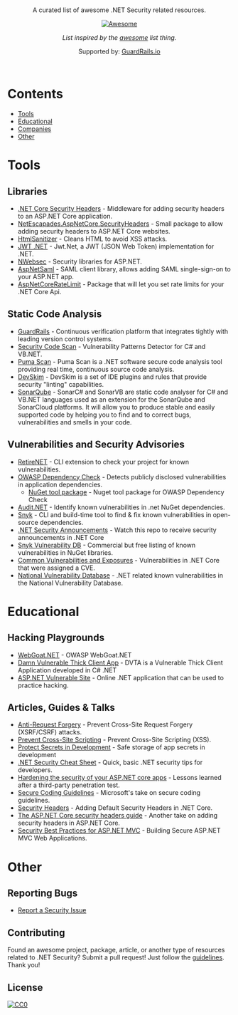 <br/>
<div align="center">

A curated list of awesome .NET Security related resources.

[![Awesome](https://awesome.re/badge.svg)](https://awesome.re)

_List inspired by the [awesome](https://github.com/sindresorhus/awesome) list thing._

Supported by: [GuardRails.io](https://www.guardrails.io)

</div>
<br/>

# Contents
- [Tools](#tools)
- [Educational](#educational)
- [Companies](#companies)
- [Other](#other)

# Tools

## Libraries

- [.NET Core Security Headers](https://github.com/juunas11/aspnetcore-security-headers) - Middleware for adding security headers to an ASP.NET Core application.
- [NetEscapades.AspNetCore.SecurityHeaders](https://github.com/andrewlock/NetEscapades.AspNetCore.SecurityHeaders) - Small package to allow adding security headers to ASP.NET Core websites.
- [HtmlSanitizer](https://github.com/mganss/HtmlSanitizer) - Cleans HTML to avoid XSS attacks.
- [JWT .NET](https://github.com/jwt-dotnet/jwt) - Jwt.Net, a JWT (JSON Web Token) implementation for .NET.
- [NWebsec](https://github.com/NWebsec/NWebsec) - Security libraries for ASP.NET.
- [AspNetSaml](https://github.com/jitbit/AspNetSaml) - SAML client library, allows adding SAML single-sign-on to your ASP.NET app.
- [AspNetCoreRateLimit](https://github.com/stefanprodan/AspNetCoreRateLimit) - Package that will let you set rate limits for your .NET Core Api.

## Static Code Analysis

- [GuardRails](https://www.guardrails.io) - Continuous verification platform that integrates tightly with leading version control systems.
- [Security Code Scan](https://github.com/security-code-scan/security-code-scan) - Vulnerability Patterns Detector for C# and VB.NET.
- [Puma Scan](https://github.com/pumasecurity/puma-scan) - Puma Scan is a .NET software secure code analysis tool providing real time, continuous source code analysis.
- [DevSkim](https://github.com/Microsoft/DevSkim) - DevSkim is a set of IDE plugins and rules that provide security "linting" capabilities.
- [SonarQube](https://github.com/SonarSource/sonar-dotnet) - SonarC# and SonarVB are static code analyser for C# and VB.​NET languages used as an extension for the SonarQube and SonarCloud platforms. It will allow you to produce stable and easily supported code by helping you to find and to correct bugs, vulnerabilities and smells in your code.

## Vulnerabilities and Security Advisories

- [RetireNET](https://github.com/RetireNet/dotnet-retire) - CLI extension to check your project for known vulnerabilities.
- [OWASP Dependency Check](https://github.com/jeremylong/DependencyCheck) - Detects publicly disclosed vulnerabilities in application dependencies.
  - [NuGet tool package](https://www.nuget.org/packages/DependencyCheck.Runner.Tool/) - Nuget tool package for OWASP Dependency Check
- [Audit.NET](https://github.com/OSSIndex/audit.net) - Identify known vulnerabilities in .net NuGet dependencies.
- [Snyk](https://github.com/snyk/snyk) - CLI and build-time tool to find & fix known vulnerabilities in open-source dependencies.
- [.NET Security Announcements](https://github.com/dotnet/announcements/issues?q=is%3Aopen+is%3Aissue+label%3ASecurity) - Watch this repo to receive security announcements in .NET Core
- [Snyk Vulnerability DB](https://snyk.io/vuln?type=nuget) - Commercial but free listing of known vulnerabilities in NuGet libraries.
- [Common Vulnerabilities and Exposures](https://www.cvedetails.com/product/42998/Microsoft-Asp.net-Core.html?vendor_id=26) - Vulnerabilities in .NET Core that were assigned a CVE.
- [National Vulnerability Database](https://nvd.nist.gov/vuln/search/results?form_type=Basic&results_type=overview&query=ASP.NET&queryType=phrase&search_type=all) - .NET related known vulnerabilities in the National Vulnerability Database.

# Educational

## Hacking Playgrounds

- [WebGoat.NET](https://github.com/jerryhoff/WebGoat.NET) - OWASP WebGoat.NET
- [Damn Vulnerable Thick Client App](https://github.com/secvulture/dvta) - DVTA is a Vulnerable Thick Client Application developed in C# .NET
- [ASP.NET Vulnerable Site](http://aspnet.testsparker.com) - Online .NET application that can be used to practice hacking.

## Articles, Guides & Talks

- [Anti-Request Forgery](https://docs.microsoft.com/en-us/aspnet/core/security/anti-request-forgery?view=aspnetcore-2.2) - Prevent Cross-Site Request Forgery (XSRF/CSRF) attacks.
- [Prevent Cross-Site Scripting](https://docs.microsoft.com/en-us/aspnet/core/security/cross-site-scripting?view=aspnetcore-2.2) - Prevent Cross-Site Scripting (XSS).
- [Protect Secrets in Development](https://docs.microsoft.com/en-us/aspnet/core/security/app-secrets?view=aspnetcore-2.2) - Safe storage of app secrets in development
- [.NET Security Cheat Sheet](https://www.owasp.org/index.php/.NET_Security_Cheat_Sheet) - Quick, basic .NET security tips for developers.
- [Hardening the security of your ASP.NET core apps](https://geeklearning.io/hardening-the-security-of-your-asp-net-core-apps/) - Lessons learned after a third-party penetration test.
- [Secure Coding Guidelines](https://docs.microsoft.com/en-us/dotnet/standard/security/secure-coding-guidelines) - Microsoft's take on secure coding guidelines.
- [Security Headers](https://andrewlock.net/adding-default-security-headers-in-asp-net-core/) - Adding Default Security Headers in .NET Core.
- [The ASP.NET Core security headers guide](https://blog.elmah.io/the-asp-net-core-security-headers-guide/) - Another take on adding security headers in ASP.NET Core.
- [Security Best Practices for ASP.NET MVC](https://jamilhallal.blogspot.com/2021/08/building-secure-aspnet-mvc-web.html) - Building Secure ASP.NET MVC Web Applications.

# Other

## Reporting Bugs

- [Report a Security Issue](https://www.microsoft.com/en-us/msrc/faqs-report-an-issue)

## Contributing

Found an awesome project, package, article, or another type of resources related to .NET Security? Submit a pull request!
Just follow the [guidelines](/CONTRIBUTING.md). Thank you!

## License

[![CC0](http://mirrors.creativecommons.org/presskit/buttons/88x31/svg/cc-zero.svg)](http://creativecommons.org/publicdomain/zero/1.0/)
